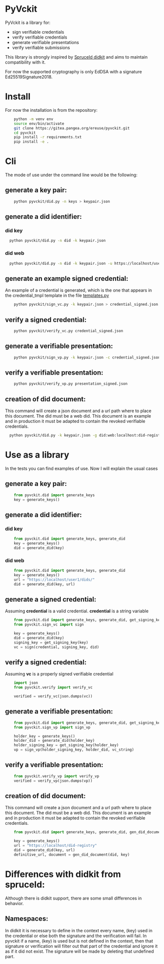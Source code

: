 # PyVckit
PyVckit is a library for:
- sign verifiable credentials
- verify verifiable credentials
- generate verifiable presentations
- verify verifiable submissions

This library is strongly inspired by [SpruceId didkit](https://github.com/spruceid/didkit) and aims to maintain compatibility with it.

For now the supported cryptography is only EdDSA with a signature Ed25519Signature2018.

# Install
For now the installation is from the repository:
```sh
    python -m venv env
    source env/bin/activate
    git clone https://gitea.pangea.org/ereuse/pyvckit.git
    cd pyvckit
    pip install -r requirements.txt
    pip install -e .
```

# Cli
The mode of use under the command line would be the following:

## generate a key pair:
```sh
    python pyvckit/did.py -n keys > keypair.json
```

## generate a did identifier:

### did key
```sh
  python pyvckit/did.py -n did -k keypair.json
```

### did web
```sh
  python pyvckit/did.py -n did -k keypair.json -u https://localhost/user1/dids/
```

## generate an example signed credential:
An example of a credential is generated, which is the one that appears in the credential_tmpl template in the file [templates.py](templates.py)
```sh
    python pyvckit/sign_vc.py -k keypair.json > credential_signed.json
```

## verify a signed credential:
```sh
    python pyvckit/verify_vc.py credential_signed.json
```

## generate a verifiable presentation:
```sh
    python pyvckit/sign_vp.py -k keypair.json -c credential_signed.json > presentation_signed.json
```

## verify a verifiable presentation:
```sh
    python pyvckit/verify_vp.py presentation_signed.json
```

## creation of did document:
This command will create a json document and a url path where to place this document. The did must be a web did.
This document is an example and in production it must be adapted to contain the revoked verifiable credentials.
```sh
  python pyvckit/did.py -k keypair.json -g did:web:localhost:did-registry:z6MkiNc8xqJLcG7QR1wzD9HPs5oPQEaWNcVf92QsbppNiB7C
```

# Use as a library
In the tests you can find examples of use. Now I will explain the usual cases

## generate a key pair:
```python
    from pyvckit.did import generate_keys
    key = generate_keys()
```

## generate a did identifier:

### did key
```python
    from pyvckit.did import generate_keys, generate_did
    key = generate_keys()
    did = generate_did(key)
```

### did web
```python
    from pyvckit.did import generate_keys, generate_did
    key = generate_keys()
    url = "https://localhost/user1/dids/"
    did = generate_did(key, url)
```

## generate a signed credential:
Assuming **credential** is a valid credential.
**credential** is a string variable
```python
    from pyvckit.did import generate_keys, generate_did, get_signing_key
    from pyvckit.sign_vc import sign

    key = generate_keys()
    did = generate_did(key)
    signing_key = get_signing_key(key)
    vc = sign(credential, signing_key, did)
```

## verify a signed credential:
Assuming **vc** is a properly signed verifiable credential
```python
    import json
    from pyvckit.verify import verify_vc

    verified = verify_vc(json.dumps(vc))
```

## generate a verifiable presentation:
```python
    from pyvckit.did import generate_keys, generate_did, get_signing_key
    from pyvckit.sign_vp import sign_vp

    holder_key = generate_keys()
    holder_did = generate_did(holder_key)
    holder_signing_key = get_signing_key(holder_key)
    vp = sign_vp(holder_signing_key, holder_did, vc_string)
```

## verify a verifiable presentation:
```python
    from pyvckit.verify_vp import verify_vp
    verified = verify_vp(json.dumps(vp))
```

## creation of did document:
This command will create a json document and a url path where to place this document. The did must be a web did.
This document is an example and in production it must be adapted to contain the revoked verifiable credentials.
```python
    from pyvckit.did import generate_keys, generate_did, gen_did_document

    key = generate_keys()
    url = "https://localhost/did-registry"
    did = generate_did(key, url)
    definitive_url, document = gen_did_document(did, key)
```

# Differences with didkit from spruceId:
Although there is didkit support, there are some small differences in behavior.

## Namespaces:
In didkit it is necessary to define in the context every name, (key) used in the credential or else both the signature and the verification will fail.
In pyvckit if a name, (key) is used but is not defined in the context, then that signature or verification will filter out that part of the credential and ignore it as if it did not exist.
The signature will be made by deleting that undefined part.

